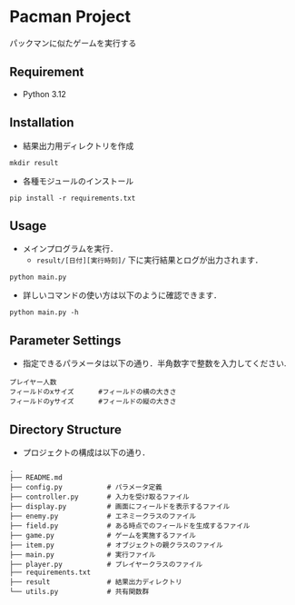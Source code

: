 # Pacman Project
パックマンに似たゲームを実行する

## Requirement
- Python 3.12

## Installation
- 結果出力用ディレクトリを作成
```shell
mkdir result
```
- 各種モジュールのインストール
```shell
pip install -r requirements.txt
```


## Usage
- メインプログラムを実行．
  - `result/[日付][実行時刻]/` 下に実行結果とログが出力されます．
```shell
python main.py
```

- 詳しいコマンドの使い方は以下のように確認できます．
```shell
python main.py -h
```


## Parameter Settings

- 指定できるパラメータは以下の通り．半角数字で整数を入力してください.
```shell
プレイヤー人数
フィールドのxサイズ      #フィールドの横の大きさ
フィールドのyサイズ      #フィールドの縦の大きさ
```

## Directory Structure
- プロジェクトの構成は以下の通り．
```shell
.
├── README.md           
├── config.py           # パラメータ定義
├── controller.py       # 入力を受け取るファイル
├── display.py          # 画面にフィールドを表示するファイル
├── enemy.py            # エネミークラスのファイル
├── field.py            # ある時点でのフィールドを生成するファイル
├── game.py             # ゲームを実施するファイル
├── item.py             # オブジェクトの親クラスのファイル
├── main.py             # 実行ファイル
├── player.py           # プレイヤークラスのファイル
├── requirements.txt    
├── result              # 結果出力ディレクトリ
└── utils.py            # 共有関数群
```
